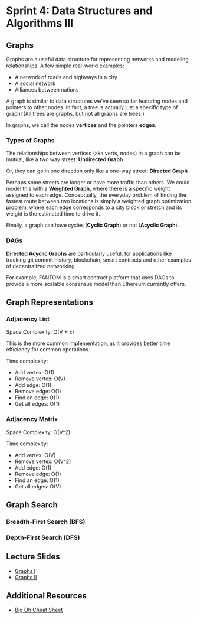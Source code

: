 # Sprint 4: Data Structures and Algorithms III

## Graphs
Graphs are a useful data structure for representing networks and modeling relationships. A few simple real-world examples:
* A network of roads and highways in a city
* A social network
* Alliances between nations

A graph is similar to data structures we've seen so far featuring nodes and pointers to other nodes. In fact, a tree is actually just a specific type of graph! (All trees are graphs, but not all graphs are trees.)

In graphs, we call the nodes **vertices** and the pointers **edges**.

### Types of Graphs
The relationships between vertices (aka verts, nodes) in a graph can be mutual, like a two way street: **Undirected Graph**

Or, they can go in one direction only like a one-way street: **Directed Graph**

Perhaps some streets are longer or have more traffic than others. We could model this with a **Weighted Graph**, where there is a specific weight assigned to each edge. Conceptually, the everyday problem of finding the fastest route between two locations is simply a weighted graph optimization problem, where each edge corresponds to a city block or stretch and its weight is the estimated time to drive it.

Finally, a graph can have cycles (**Cyclic Graph**) or not (**Acyclic Graph**).

### DAGs

**Directed Acyclic Graphs** are particularly useful, for applications like tracking git commit history, blockchain, smart contracts and other examples of decentralized networking.

For example, FANTOM is a smart contract platform that uses DAGs to provide a more scalable consensus model than Ethereum currently offers.

## Graph Representations

### Adjacency List
Space Complexity: O(V + E)

This is the more common implementation, as it provides better time efficiency for common operations.

Time complexity:
* Add vertex: O(1)
* Remove vertex: O(V)
* Add edge: O(1)
* Remove edge: O(1)
* Find an edge: O(1)
* Get all edges: O(1)

### Adjacency Matrix
Space Complexity: O(V^2)

Time complexity:
* Add vertex: O(V)
* Remove vertex: O(V^2)
* Add edge: O(1)
* Remove edge: O(1)
* Find an edge: O(1)
* Get all edges: O(V)


## Graph Search
### Breadth-First Search (BFS)

### Depth-First Search (DFS)

## Lecture Slides
* [Graphs I](https://docs.google.com/presentation/d/1ZiFMR_mw9HysZKHgWSF46CTr5lVDJ09McS_WWluyKq8/edit?usp=sharing)
* [Graphs II](https://docs.google.com/presentation/d/1aFPwfyKMTPof-_mGAntc9Mu4ILDR8Yu_8utFUKxPQbM/edit?usp=sharing)

## Additional Resources
* [Big Oh Cheat Sheet](https://www.bigocheatsheet.com/)

